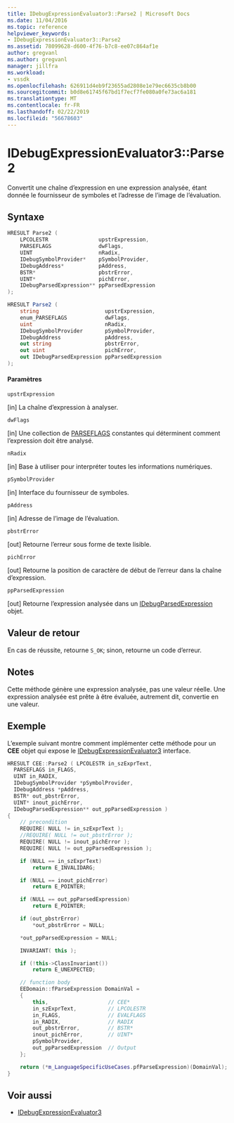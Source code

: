 ```yaml
---
title: IDebugExpressionEvaluator3::Parse2 | Microsoft Docs
ms.date: 11/04/2016
ms.topic: reference
helpviewer_keywords:
- IDebugExpressionEvaluator3::Parse2
ms.assetid: 78099628-d600-4f76-b7c8-ee07c864af1e
author: gregvanl
ms.author: gregvanl
manager: jillfra
ms.workload:
- vssdk
ms.openlocfilehash: 626911d4eb9f23655ad2808e1e79ec6635cb8b00
ms.sourcegitcommit: b0d8e61745f67bd1f7ecf7fe080a0fe73ac6a181
ms.translationtype: MT
ms.contentlocale: fr-FR
ms.lasthandoff: 02/22/2019
ms.locfileid: "56678603"
---
```

# <a name="idebugexpressionevaluator3parse2"></a>IDebugExpressionEvaluator3::Parse2
Convertit une chaîne d’expression en une expression analysée, étant donnée le fournisseur de symboles et l’adresse de l’image de l’évaluation.

## <a name="syntax"></a>Syntaxe

```cpp
HRESULT Parse2 (
    LPCOLESTR                upstrExpression,
    PARSEFLAGS               dwFlags,
    UINT                     nRadix,
    IDebugSymbolProvider*    pSymbolProvider,
    IDebugAddress*           pAddress,
    BSTR*                    pbstrError,
    UINT*                    pichError,
    IDebugParsedExpression** ppParsedExpression
);
```

```csharp
HRESULT Parse2 (
    string                     upstrExpression,
    enum_PARSEFLAGS            dwFlags,
    uint                       nRadix,
    IDebugSymbolProvider       pSymbolProvider,
    IDebugAddress              pAddress,
    out string                 pbstrError,
    out uint                   pichError,
    out IDebugParsedExpression ppParsedExpression
);
```

#### <a name="parameters"></a>Paramètres
`upstrExpression`

 [in] La chaîne d’expression à analyser.

`dwFlags`

 [in] Une collection de [PARSEFLAGS](../../../extensibility/debugger/reference/parseflags.md) constantes qui déterminent comment l’expression doit être analysé.

`nRadix`

 [in] Base à utiliser pour interpréter toutes les informations numériques.

`pSymbolProvider`

 [in] Interface du fournisseur de symboles.

`pAddress`

 [in] Adresse de l’image de l’évaluation.

`pbstrError`

 [out] Retourne l’erreur sous forme de texte lisible.

`pichError`

 [out] Retourne la position de caractère de début de l’erreur dans la chaîne d’expression.

`ppParsedExpression`

 [out] Retourne l’expression analysée dans un [IDebugParsedExpression](../../../extensibility/debugger/reference/idebugparsedexpression.md) objet.

## <a name="return-value"></a>Valeur de retour
En cas de réussite, retourne `S_OK`; sinon, retourne un code d’erreur.

## <a name="remarks"></a>Notes
Cette méthode génère une expression analysée, pas une valeur réelle. Une expression analysée est prête à être évaluée, autrement dit, convertie en une valeur.

## <a name="example"></a>Exemple
L’exemple suivant montre comment implémenter cette méthode pour un **CEE** objet qui expose le [IDebugExpressionEvaluator3](../../../extensibility/debugger/reference/idebugexpressionevaluator3.md) interface.

```cpp
HRESULT CEE::Parse2 ( LPCOLESTR in_szExprText,
  PARSEFLAGS in_FLAGS,
  UINT in_RADIX,
  IDebugSymbolProvider *pSymbolProvider,
  IDebugAddress *pAddress,
  BSTR* out_pbstrError,
  UINT* inout_pichError,
  IDebugParsedExpression** out_ppParsedExpression )
{
    // precondition
    REQUIRE( NULL != in_szExprText );
    //REQUIRE( NULL != out_pbstrError );
    REQUIRE( NULL != inout_pichError );
    REQUIRE( NULL != out_ppParsedExpression );

    if (NULL == in_szExprText)
        return E_INVALIDARG;

    if (NULL == inout_pichError)
        return E_POINTER;

    if (NULL == out_ppParsedExpression)
        return E_POINTER;

    if (out_pbstrError)
        *out_pbstrError = NULL;

    *out_ppParsedExpression = NULL;

    INVARIANT( this );

    if (!this->ClassInvariant())
        return E_UNEXPECTED;

    // function body
    EEDomain::fParseExpression DomainVal =
    {
        this,                   // CEE*
        in_szExprText,          // LPCOLESTR
        in_FLAGS,               // EVALFLAGS
        in_RADIX,               // RADIX
        out_pbstrError,         // BSTR*
        inout_pichError,        // UINT*
        pSymbolProvider,
        out_ppParsedExpression  // Output
    };

    return (*m_LanguageSpecificUseCases.pfParseExpression)(DomainVal);
}
```

## <a name="see-also"></a>Voir aussi
- [IDebugExpressionEvaluator3](../../../extensibility/debugger/reference/idebugexpressionevaluator3.md)
